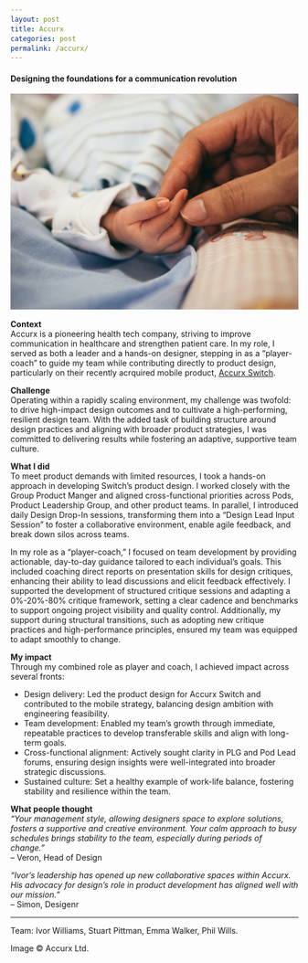 ```yaml
---
layout: post
title: Accurx
categories: post
permalink: /accurx/
---
```

#### Designing the foundations for a communication revolution

![hospice](/images/ch1.jpg)

**Context**  
Accurx is a pioneering health tech company, striving to improve communication in healthcare and strengthen patient care. In my role, I served as both a leader and a hands-on designer, stepping in as a “player-coach” to guide my team while contributing directly to product design, particularly on their recently acrquired mobile product, [Accurx Switch](https://www.accurx.com/accurx-switch).

**Challenge**  
Operating within a rapidly scaling environment, my challenge was twofold: to drive high-impact design outcomes and to cultivate a high-performing, resilient design team. With the added task of building structure around design practices and aligning with broader product strategies, I was committed to delivering results while fostering an adaptive, supportive team culture.

**What I did**  
To meet product demands with limited resources, I took a hands-on approach in developing Switch’s product design. I worked closely with the Group Product Manger and aligned cross-functional priorities across Pods, Product Leadership Group, and other product teams. In parallel, I introduced daily Design Drop-In sessions, transforming them into a “Design Lead Input Session” to foster a collaborative environment, enable agile feedback, and break down silos across teams.

In my role as a “player-coach,” I focused on team development by providing actionable, day-to-day guidance tailored to each individual’s goals. This included coaching direct reports on presentation skills for design critiques, enhancing their ability to lead discussions and elicit feedback effectively. I supported the development of structured critique sessions and adapting a 0%-20%-80% critique framework, setting a clear cadence and benchmarks to support ongoing project visibility and quality control. Additionally, my support during structural transitions, such as adopting new critique practices and high-performance principles, ensured my team was equipped to adapt smoothly to change.

**My impact**  
Through my combined role as player and coach, I achieved impact across several fronts:
- Design delivery: Led the product design for Accurx Switch and contributed to the mobile strategy, balancing design ambition with engineering feasibility.
- Team development: Enabled my team’s growth through immediate, repeatable practices to develop transferable skills and align with long-term goals.
- Cross-functional alignment: Actively sought clarity in PLG and Pod Lead forums, ensuring design insights were well-integrated into broader strategic discussions.
- Sustained culture: Set a healthy example of work-life balance, fostering stability and resilience within the team.

**What people thought**  
*“Your management style, allowing designers space to explore solutions, fosters a supportive and creative environment. Your calm approach to busy schedules brings stability to the team, especially during periods of change.”*  
– Veron, Head of Design

*“Ivor’s leadership has opened up new collaborative spaces within Accurx. His advocacy for design’s role in product development has aligned well with our mission.”*  
– Simon, Desigenr

---

Team: Ivor Williams, Stuart Pittman, Emma Walker, Phil Wills.

Image © Accurx Ltd.


